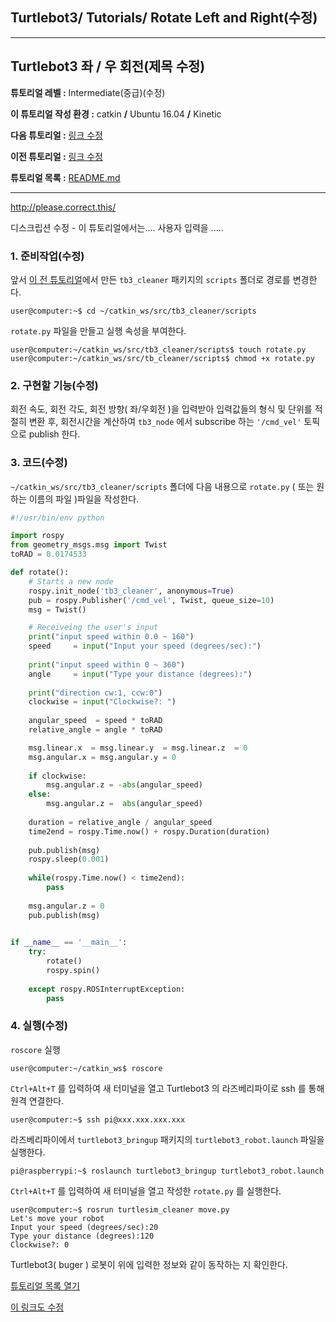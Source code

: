 ## Turtlebot3/ Tutorials/ Rotate Left and Right(수정)



---

## Turtlebot3 좌 / 우 회전(제목 수정)

**튜토리얼 레벨 :**  Intermediate(중급)(수정)

**이 튜토리얼 작성 환경 :**  catkin **/** Ubuntu 16.04 **/** Kinetic

**다음 튜토리얼 :** [링크 수정]()

**이전 튜토리얼 :** [링크 수정]()

**튜토리얼 목록 :** [README.md](../README.md)

---

<http://please.correct.this/>

디스크립션 수정 - 이 튜토리얼에서는.... 사용자 입력을 ..... 



### 1. 준비작업(수정)

앞서 [이 전 튜토리얼](./mv_tutle_1_MoveInStraightLine.md)에서 만든  `tb3_cleaner` 패키지의 `scripts` 폴더로 경로를 변경한다.

```
user@computer:~$ cd ~/catkin_ws/src/tb3_cleaner/scripts
```

`rotate.py` 파일을 만들고 실행 속성을 부여한다. 

```
user@computer:~/catkin_ws/src/tb3_cleaner/scripts$ touch rotate.py
user@computer:~/catkin_ws/src/tb_cleaner/scripts$ chmod +x rotate.py
```



### 2. 구현할 기능(수정)

회전 속도, 회전 각도, 회전 방향( 좌/우회전 )을 입력받아 입력값들의 형식 및 단위를 적절히 변환 후, 회전시간을 계산하여  `tb3_node` 에서 subscribe 하는 `'/cmd_vel'` 토픽으로 publish 한다.



### 3. 코드(수정)

`~/catkin_ws/src/tb3_cleaner/scripts` 폴더에 다음 내용으로  `rotate.py` ( 또는 원하는 이름의 파일 )파일을 작성한다.

```python
#!/usr/bin/env python

import rospy
from geometry_msgs.msg import Twist
toRAD = 0.0174533

def rotate():
    # Starts a new node
    rospy.init_node('tb3_cleaner', anonymous=True)
    pub = rospy.Publisher('/cmd_vel', Twist, queue_size=10)
    msg = Twist()

    # Receiveing the user's input
    print("input speed within 0.0 ~ 160")
    speed     = input("Input your speed (degrees/sec):")
    
    print("input speed within 0 ~ 360")
    angle     = input("Type your distance (degrees):")
    
    print("direction cw:1, ccw:0")
    clockwise = input("Clockwise?: ")
    
    angular_speed  = speed * toRAD
    relative_angle = angle * toRAD

    msg.linear.x  = msg.linear.y  = msg.linear.z  = 0
    msg.angular.x = msg.angular.y = 0
    
    if clockwise:
        msg.angular.z = -abs(angular_speed)
    else:
        msg.angular.z =  abs(angular_speed)
        
    duration = relative_angle / angular_speed
    time2end = rospy.Time.now() + rospy.Duration(duration)
    
    pub.publish(msg)
    rospy.sleep(0.001)
        
    while(rospy.Time.now() < time2end):
        pass    
        
    msg.angular.z = 0
    pub.publish(msg)
    

if __name__ == '__main__':
    try:
        rotate()
        rospy.spin()
        
    except rospy.ROSInterruptException:
        pass
```



### 4. 실행(수정)

`roscore` 실행

```
user@computer:~/catkin_ws$ roscore
```



`Ctrl+Alt+T` 를 입력하여 새 터미널을 열고 Turtlebot3 의 라즈베리파이로 ssh 를 통해 원격 연결한다.

```
user@computer:~$ ssh pi@xxx.xxx.xxx.xxx
```



라즈베리파이에서 ```turtlebot3_bringup``` 패키지의 `turtlebot3_robot.launch` 파일을 실행한다.

```
pi@raspberrypi:~$ roslaunch turtlebot3_bringup turtlebot3_robot.launch
```



`Ctrl+Alt+T` 를 입력하여 새 터미널을 열고 작성한  `rotate.py` 를 실행한다. 

```
user@computer:~$ rosrun turtlesim_cleaner move.py
Let's move your robot
Input your speed (degrees/sec):20
Type your distance (degrees):120
Clockwise?: 0
```

Turtlebot3( buger ) 로봇이 위에 입력한 정보와 같이 동작하는 지 확인한다.





[튜토리얼 목록 열기](../README.md)

[이 링크도 수정]()







